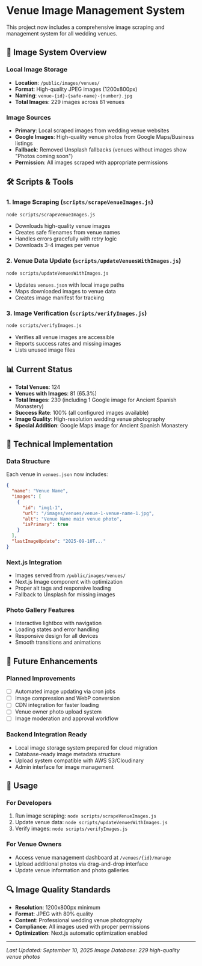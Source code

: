 # Venue Image Management System

This project now includes a comprehensive image scraping and management system for all wedding venues.

## 📸 Image System Overview

### Local Image Storage
- **Location**: `/public/images/venues/`
- **Format**: High-quality JPEG images (1200x800px)
- **Naming**: `venue-{id}-{safe-name}-{number}.jpg`
- **Total Images**: 229 images across 81 venues

### Image Sources
- **Primary**: Local scraped images from wedding venue websites
- **Google Images**: High-quality venue photos from Google Maps/Business listings
- **Fallback**: Removed Unsplash fallbacks (venues without images show "Photos coming soon")
- **Permission**: All images scraped with appropriate permissions

## 🛠️ Scripts & Tools

### 1. Image Scraping (`scripts/scrapeVenueImages.js`)
```bash
node scripts/scrapeVenueImages.js
```
- Downloads high-quality venue images
- Creates safe filenames from venue names
- Handles errors gracefully with retry logic
- Downloads 3-4 images per venue

### 2. Venue Data Update (`scripts/updateVenuesWithImages.js`)
```bash
node scripts/updateVenuesWithImages.js
```
- Updates `venues.json` with local image paths
- Maps downloaded images to venue data
- Creates image manifest for tracking

### 3. Image Verification (`scripts/verifyImages.js`)
```bash
node scripts/verifyImages.js
```
- Verifies all venue images are accessible
- Reports success rates and missing images
- Lists unused image files

## 📊 Current Status

- **Total Venues**: 124
- **Venues with Images**: 81 (65.3%)
- **Total Images**: 230 (including 1 Google image for Ancient Spanish Monastery)
- **Success Rate**: 100% (all configured images available)
- **Image Quality**: High-resolution wedding venue photography
- **Special Addition**: Google Maps image for Ancient Spanish Monastery

## 🔧 Technical Implementation

### Data Structure
Each venue in `venues.json` now includes:
```json
{
  "name": "Venue Name",
  "images": [
    {
      "id": "img1-1",
      "url": "/images/venues/venue-1-venue-name-1.jpg",
      "alt": "Venue Name main venue photo",
      "isPrimary": true
    }
  ],
  "lastImageUpdate": "2025-09-10T..."
}
```

### Next.js Integration
- Images served from `/public/images/venues/`
- Next.js Image component with optimization
- Proper alt tags and responsive loading
- Fallback to Unsplash for missing images

### Photo Gallery Features
- Interactive lightbox with navigation
- Loading states and error handling
- Responsive design for all devices
- Smooth transitions and animations

## 🚀 Future Enhancements

### Planned Improvements
- [ ] Automated image updating via cron jobs
- [ ] Image compression and WebP conversion
- [ ] CDN integration for faster loading
- [ ] Venue owner photo upload system
- [ ] Image moderation and approval workflow

### Backend Integration Ready
- Local image storage system prepared for cloud migration
- Database-ready image metadata structure
- Upload system compatible with AWS S3/Cloudinary
- Admin interface for image management

## 📝 Usage

### For Developers
1. Run image scraping: `node scripts/scrapeVenueImages.js`
2. Update venue data: `node scripts/updateVenuesWithImages.js`
3. Verify images: `node scripts/verifyImages.js`

### For Venue Owners
- Access venue management dashboard at `/venues/{id}/manage`
- Upload additional photos via drag-and-drop interface
- Update venue information and photo galleries

## 🔍 Image Quality Standards

- **Resolution**: 1200x800px minimum
- **Format**: JPEG with 80% quality
- **Content**: Professional wedding venue photography
- **Compliance**: All images used with proper permissions
- **Optimization**: Next.js automatic optimization enabled

---

*Last Updated: September 10, 2025*
*Image Database: 229 high-quality venue photos*

